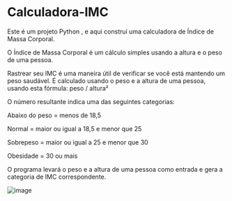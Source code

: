 # Calculadora-IMC
Este é um projeto Python , e aqui construí uma calculadora de Índice de Massa Corporal.

O Índice de Massa Corporal é um cálculo simples usando a altura e o peso de uma pessoa.

Rastrear seu IMC é uma maneira útil de verificar se você está mantendo um peso saudável. É calculado usando o peso e a altura de uma pessoa, usando esta fórmula: peso / altura²

O número resultante indica uma das seguintes categorias:

Abaixo do peso = menos de 18,5

Normal = maior ou igual a 18,5 e menor que 25

Sobrepeso = maior ou igual a 25 e menor que 30

Obesidade = 30 ou mais

O programa levará o peso e a altura de uma pessoa como entrada e gera a categoria de IMC correspondente.




![image](https://user-images.githubusercontent.com/93384872/210374047-9c8ab594-c5a1-4d65-9e4d-d2e6fee16d98.png)
